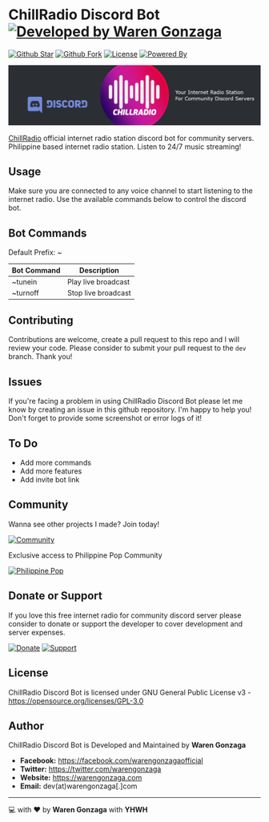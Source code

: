 # ChillRadio Discord Bot [![Developed by Waren Gonzaga](https://img.shields.io/badge/Developed%20by-Waren%20Gonzaga-blue.svg?longCache=true&style=for-the-badge)](https://facebook.com/warengonzagaofficial)

<!-- [![GitHub Version](https://img.shields.io/github/release/warengonzaga/chillradio-discord-bot.svg?style=for-the-badge)](https://github.com/WarenGonzaga/chillradio-discord-bot)-->
[![Github Star](https://img.shields.io/github/stars/WarenGonzaga/chillradio-discord-bot.svg?style=for-the-badge)](https://github.com/WarenGonzaga/chillradio-discord-bot) [![Github Fork](https://img.shields.io/github/forks/WarenGonzaga/chillradio-discord-bot.svg?style=for-the-badge)](https://github.com/WarenGonzaga/chillradio-discord-bot) [![License](https://img.shields.io/github/license/WarenGonzaga/chillradio-discord-bot.svg?style=for-the-badge)](https://github.com/WarenGonzaga/chillradio-discord-bot) [![Powered By](https://img.shields.io/badge/Powered%20By-NodeJS-green.svg?style=for-the-badge)](https://nodejs.org)

![Github Banner](.github/img/chillradio-discord-bot-github-banner.jpg)

[ChillRadio](https://chillradio.live) official internet radio station discord bot for community servers. Philippine based internet radio station. Listen to 24/7 music streaming!

## Usage

Make sure you are connected to any voice channel to start listening to the internet radio. Use the available commands below to control the discord bot.

## Bot Commands

Default Prefix: ~

| Bot Command | Description |
|---------|-------------|
|~tunein  | Play live broadcast |
|~turnoff | Stop live broadcast |

## Contributing

Contributions are welcome, create a pull request to this repo and I will review your code. Please consider to submit your pull request to the ```dev``` branch. Thank you!

## Issues

If you're facing a problem in using ChillRadio Discord Bot please let me know by creating an issue in this github repository. I'm happy to help you! Don't forget to provide some screenshot or error logs of it!

## To Do

* Add more commands
* Add more features
* Add invite bot link

## Community

Wanna see other projects I made? Join today!

[![Community](https://discordapp.com/api/guilds/659684980137656340/widget.png?style=banner2)](https://bmc.xyz/l/wgofficialds)

Exclusive access to Philippine Pop Community

[![Philippine Pop](https://discordapp.com/api/guilds/696278059719983114/widget.png?style=banner2)](https://discord.gg/Ttceuk2)

## Donate or Support

If you love this free internet radio for community discord server please consider to donate or support the developer to cover development and server expenses.

[![Donate](https://img.shields.io/badge/Donate-PayPal-blue.svg?style=for-the-badge)](https://paypal.me/warengonzagaofficial) [![Support](https://img.shields.io/badge/Support-Buy%20Me%20A%20Coffee-orange.svg?style=for-the-badge)](https://buymeacoff.ee/warengonzaga)

## License

ChillRadio Discord Bot is licensed under GNU General Public License v3 - <https://opensource.org/licenses/GPL-3.0>

## Author

ChillRadio Discord Bot is Developed and Maintained by **Waren Gonzaga**

* **Facebook:** <https://facebook.com/warengonzagaofficial>
* **Twitter:** <https://twitter.com/warengonzaga>
* **Website:** <https://warengonzaga.com>
* **Email:** dev(at)warengonzaga[.]com

---

:computer: with :heart: by **Waren Gonzaga** with **YHWH**
